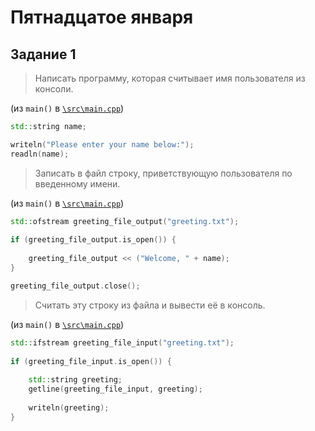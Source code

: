# Пятнадцатое января

## Задание 1

> Написать программу, которая считывает имя пользователя из консоли.

(из `main()` в [`\src\main.cpp`](./src/main.cpp))
```cpp
std::string name;

writeln("Please enter your name below:");
readln(name);
```

> Записать в файл строку, приветствующую пользователя по введенному имени.

(из `main()` в [`\src\main.cpp`](./src/main.cpp))
```cpp
std::ofstream greeting_file_output("greeting.txt");
	
if (greeting_file_output.is_open()) {
	
	greeting_file_output << ("Welcome, " + name);
}

greeting_file_output.close();
```

> Считать эту строку из файла и вывести её в консоль.

(из `main()` в [`\src\main.cpp`](./src/main.cpp))
```cpp
std::ifstream greeting_file_input("greeting.txt");
	
if (greeting_file_input.is_open()) {
	
	std::string greeting;
	getline(greeting_file_input, greeting);
	
	writeln(greeting);
}
```
